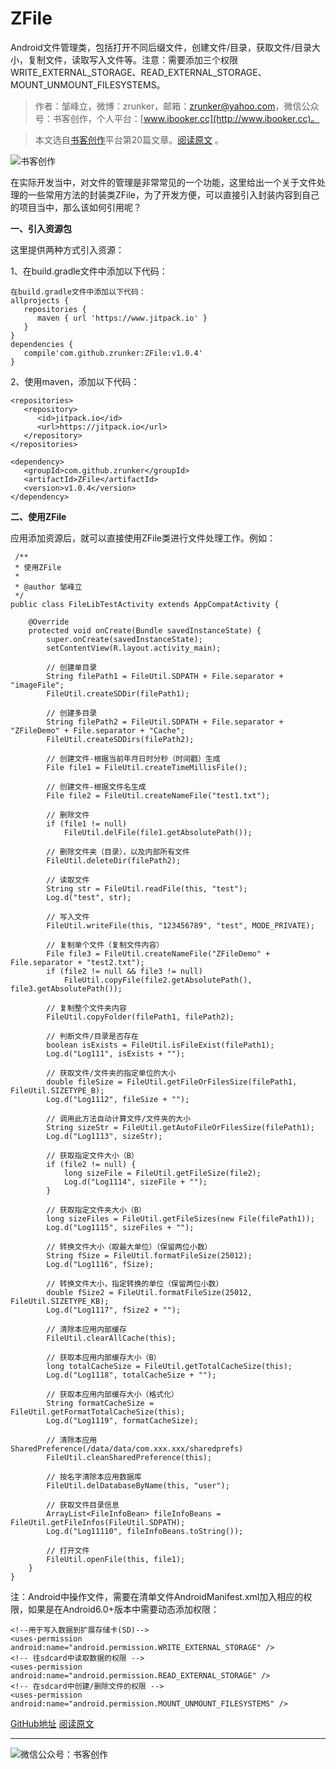 # ZFile
Android文件管理类，包括打开不同后缀文件，创建文件/目录，获取文件/目录大小，复制文件，读取写入文件等。注意：需要添加三个权限 WRITE_EXTERNAL_STORAGE、READ_EXTERNAL_STORAGE、MOUNT_UNMOUNT_FILESYSTEMS。

>作者：邹峰立，微博：zrunker，邮箱：zrunker@yahoo.com，微信公众号：书客创作，个人平台：[www.ibooker.cc](http://www.ibooker.cc)。

>本文选自[书客创作](http://www.ibooker.cc)平台第20篇文章。[阅读原文](http://www.ibooker.cc/article/20/detail) 。

![书客创作](http://upload-images.jianshu.io/upload_images/3480018-1520d3ac35e85645..jpg?imageMogr2/auto-orient/strip%7CimageView2/2/w/1240)

在实际开发当中，对文件的管理是非常常见的一个功能，这里给出一个关于文件处理的一些常用方法的封装类ZFile，为了开发方便，可以直接引入封装内容到自己的项目当中，那么该如何引用呢？

**一、引入资源包**

这里提供两种方式引入资源：

1、在build.gradle文件中添加以下代码：
```
在build.gradle文件中添加以下代码：
allprojects {
   repositories {
      maven { url 'https://www.jitpack.io' }
   }
}
dependencies {
   compile'com.github.zrunker:ZFile:v1.0.4'
}
```
2、使用maven，添加以下代码：
```
<repositories>
   <repository>
      <id>jitpack.io</id>﻿
      <url>https://jitpack.io</url>﻿
   </repository>
</repositories>
```
```
<dependency>
   <groupId>com.github.zrunker﻿﻿﻿</groupId>
   <artifactId>ZFile</artifactId>
   <version>v1.0.4﻿</version>
</dependency>
```
**二、使用ZFile**

应用添加资源后，就可以直接使用ZFile类进行文件处理工作。例如：
```
 /**
 * 使用ZFile
 *
 * @author 邹峰立
 */
public class FileLibTestActivity extends AppCompatActivity {

    @Override
    protected void onCreate(Bundle savedInstanceState) {
        super.onCreate(savedInstanceState);
        setContentView(R.layout.activity_main);

        // 创建单目录
        String filePath1 = FileUtil.SDPATH + File.separator + "imageFile";
        FileUtil.createSDDir(filePath1);

        // 创建多目录
        String filePath2 = FileUtil.SDPATH + File.separator + "ZFileDemo" + File.separator + "Cache";
        FileUtil.createSDDirs(filePath2);

        // 创建文件-根据当前年月日时分秒（时间戳）生成
        File file1 = FileUtil.createTimeMillisFile();

        // 创建文件-根据文件名生成
        File file2 = FileUtil.createNameFile("test1.txt");

        // 删除文件
        if (file1 != null)
            FileUtil.delFile(file1.getAbsolutePath());

        // 删除文件夹（目录），以及内部所有文件
        FileUtil.deleteDir(filePath2);

        // 读取文件
        String str = FileUtil.readFile(this, "test");
        Log.d("test", str);

        // 写入文件
        FileUtil.writeFile(this, "123456789", "test", MODE_PRIVATE);

        // 复制单个文件（复制文件内容）
        File file3 = FileUtil.createNameFile("ZFileDemo" + File.separator + "test2.txt");
        if (file2 != null && file3 != null)
            FileUtil.copyFile(file2.getAbsolutePath(), file3.getAbsolutePath());

        // 复制整个文件夹内容
        FileUtil.copyFolder(filePath1, filePath2);

        // 判断文件/目录是否存在
        boolean isExists = FileUtil.isFileExist(filePath1);
        Log.d("Log111", isExists + "");

        // 获取文件/文件夹的指定单位的大小
        double fileSize = FileUtil.getFileOrFilesSize(filePath1, FileUtil.SIZETYPE_B);
        Log.d("Log1112", fileSize + "");

        // 调用此方法自动计算文件/文件夹的大小
        String sizeStr = FileUtil.getAutoFileOrFilesSize(filePath1);
        Log.d("Log1113", sizeStr);

        // 获取指定文件大小（B）
        if (file2 != null) {
            long sizeFile = FileUtil.getFileSize(file2);
            Log.d("Log1114", sizeFile + "");
        }

        // 获取指定文件夹大小（B）
        long sizeFiles = FileUtil.getFileSizes(new File(filePath1));
        Log.d("Log1115", sizeFiles + "");

        // 转换文件大小（取最大单位）（保留两位小数）
        String fSize = FileUtil.formatFileSize(25012);
        Log.d("Log1116", fSize);

        // 转换文件大小，指定转换的单位（保留两位小数）
        double fSize2 = FileUtil.formatFileSize(25012, FileUtil.SIZETYPE_KB);
        Log.d("Log1117", fSize2 + "");

        // 清除本应用内部缓存
        FileUtil.clearAllCache(this);

        // 获取本应用内部缓存大小（B）
        long totalCacheSize = FileUtil.getTotalCacheSize(this);
        Log.d("Log1118", totalCacheSize + "");

        // 获取本应用内部缓存大小（格式化）
        String formatCacheSize = FileUtil.getFormatTotalCacheSize(this);
        Log.d("Log1119", formatCacheSize);

        // 清除本应用SharedPreference(/data/data/com.xxx.xxx/sharedprefs)
        FileUtil.cleanSharedPreference(this);

        // 按名字清除本应用数据库
        FileUtil.delDatabaseByName(this, "user");

        // 获取文件目录信息
        ArrayList<FileInfoBean> fileInfoBeans = FileUtil.getFileInfos(FileUtil.SDPATH);
        Log.d("Log11110", fileInfoBeans.toString());

        // 打开文件
        FileUtil.openFile(this, file1);
    }
}
```

注：Android中操作文件，需要在清单文件AndroidManifest.xml加入相应的权限，如果是在Android6.0+版本中需要动态添加权限：
```
<!--用于写入数据到扩展存储卡(SD)-->
<uses-permission android:name="android.permission.WRITE_EXTERNAL_STORAGE" />
<!-- 往sdcard中读取数据的权限 -->
<uses-permission android:name="android.permission.READ_EXTERNAL_STORAGE" />
<!-- 在sdcard中创建/删除文件的权限 -->
<uses-permission android:name="android.permission.MOUNT_UNMOUNT_FILESYSTEMS" />
```

[GitHub地址](https://github.com/zrunker/ZFile/)
[阅读原文](http://www.ibooker.cc/article/20/detail) 

----------
![微信公众号：书客创作](http://upload-images.jianshu.io/upload_images/3480018-2f98a0f3950cea7d..jpg?imageMogr2/auto-orient/strip%7CimageView2/2/w/1240)
